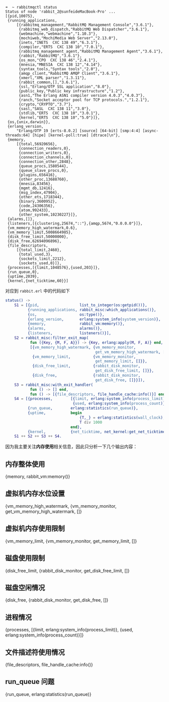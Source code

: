 

```shell
➜  ~ rabbitmqctl status
Status of node 'rabbit_2@sunfeideMacBook-Pro' ...
[{pid,10075},
 {running_applications,
     [{rabbitmq_management,"RabbitMQ Management Console","3.6.1"},
      {rabbitmq_web_dispatch,"RabbitMQ Web Dispatcher","3.6.1"},
      {webmachine,"webmachine","1.10.3"},
      {mochiweb,"MochiMedia Web Server","2.13.0"},
      {inets,"INETS  CXC 138 49","6.3.1"},
      {compiler,"ERTS  CXC 138 10","7.0.1"},
      {rabbitmq_management_agent,"RabbitMQ Management Agent","3.6.1"},
      {rabbit,"RabbitMQ","3.6.1"},
      {os_mon,"CPO  CXC 138 46","2.4.1"},
      {mnesia,"MNESIA  CXC 138 12","4.14"},
      {syntax_tools,"Syntax tools","2.0"},
      {amqp_client,"RabbitMQ AMQP Client","3.6.1"},
      {xmerl,"XML parser","1.3.11"},
      {rabbit_common,[],"3.6.1"},
      {ssl,"Erlang/OTP SSL application","8.0"},
      {public_key,"Public key infrastructure","1.2"},
      {asn1,"The Erlang ASN1 compiler version 4.0.3","4.0.3"},
      {ranch,"Socket acceptor pool for TCP protocols.","1.2.1"},
      {crypto,"CRYPTO","3.7"},
      {sasl,"SASL  CXC 138 11","3.0"},
      {stdlib,"ERTS  CXC 138 10","3.0.1"},
      {kernel,"ERTS  CXC 138 10","5.0"}]},
 {os,{unix,darwin}},
 {erlang_version,
     "Erlang/OTP 19 [erts-8.0.2] [source] [64-bit] [smp:4:4] [async-threads:64] [hipe] [kernel-poll:true] [dtrace]\n"},
 {memory,
     [{total,56920656},
      {connection_readers,0},
      {connection_writers,0},
      {connection_channels,0},
      {connection_other,2848},
      {queue_procs,1580544},
      {queue_slave_procs,0},
      {plugins,656416},
      {other_proc,13688760},
      {mnesia,83456},
      {mgmt_db,12416},
      {msg_index,47904},
      {other_ets,1718344},
      {binary,3600952},
      {code,24306356},
      {atom,992433},
      {other_system,10230227}]},
 {alarms,[]},
 {listeners,[{clustering,25674,"::"},{amqp,5674,"0.0.0.0"}]},
 {vm_memory_high_watermark,0.6},
 {vm_memory_limit,5008664985},
 {disk_free_limit,50000000},
 {disk_free,62694096896},
 {file_descriptors,
     [{total_limit,2460},
      {total_used,3},
      {sockets_limit,2212},
      {sockets_used,0}]},
 {processes,[{limit,1048576},{used,203}]},
 {run_queue,0},
 {uptime,2039},
 {kernel,{net_ticktime,60}}]
```

对应到 `rabbit.erl` 中的代码如下
```erlang
status() ->
    S1 = [{pid,                  list_to_integer(os:getpid())},
          {running_applications, rabbit_misc:which_applications()},
          {os,                   os:type()},
          {erlang_version,       erlang:system_info(system_version)},
          {memory,               rabbit_vm:memory()},
          {alarms,               alarms()},
          {listeners,            listeners()}],
    S2 = rabbit_misc:filter_exit_map(
           fun ({Key, {M, F, A}}) -> {Key, erlang:apply(M, F, A)} end,
           [{vm_memory_high_watermark, {vm_memory_monitor,
                                        get_vm_memory_high_watermark, []}},
            {vm_memory_limit,          {vm_memory_monitor,
                                        get_memory_limit, []}},
            {disk_free_limit,          {rabbit_disk_monitor,
                                        get_disk_free_limit, []}},
            {disk_free,                {rabbit_disk_monitor,
                                        get_disk_free, []}}]),
    S3 = rabbit_misc:with_exit_handler(
           fun () -> [] end,
           fun () -> [{file_descriptors, file_handle_cache:info()}] end),
    S4 = [{processes,        [{limit, erlang:system_info(process_limit)},
                              {used, erlang:system_info(process_count)}]},
          {run_queue,        erlang:statistics(run_queue)},
          {uptime,           begin
                                 {T,_} = erlang:statistics(wall_clock),
                                 T div 1000
                             end},
          {kernel,           {net_ticktime, net_kernel:get_net_ticktime()}}],
    S1 ++ S2 ++ S3 ++ S4.
```

因为我主要关注**内存使用**相关信息，因此只分析一下几个输出内容：

## 内存整体使用

 {memory, rabbit_vm:memory()}


## 虚拟机内存水位设置

{vm_memory_high_watermark, {vm_memory_monitor, get_vm_memory_high_watermark, []}


## 虚拟机内存使用限制

{vm_memory_limit, {vm_memory_monitor, get_memory_limit, []}


## 磁盘使用限制

{disk_free_limit, {rabbit_disk_monitor, get_disk_free_limit, []}

## 磁盘空闲情况

{disk_free, {rabbit_disk_monitor, get_disk_free, []}


## 进程情况

{processes, [{limit, erlang:system_info(process_limit)},
                   {used, erlang:system_info(process_count)}]}

## 文件描述符使用情况

{file_descriptors, file_handle_cache:info()}



## run_queue 问题

{run_queue, erlang:statistics(run_queue)}

